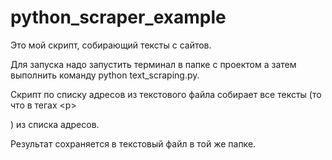 # python_scraper_example
Это мой скрипт, собирающий тексты с сайтов.

Для запуска надо запустить терминал в папке с проектом а затем выполнить команду python text_scraping.py.

Скрипт по списку адресов из текстового файла собирает все тексты (то что в тегах <р></p>) из списка адресов.

Результат сохраняется в текстовый файл в той же папке.
